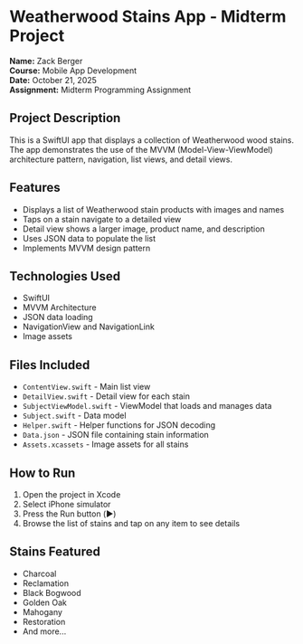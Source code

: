 # Weatherwood Stains App - Midterm Project

**Name:** Zack Berger  
**Course:** Mobile App Development  
**Date:** October 21, 2025  
**Assignment:** Midterm Programming Assignment

## Project Description

This is a SwiftUI app that displays a collection of Weatherwood wood stains. The app demonstrates the use of the MVVM (Model-View-ViewModel) architecture pattern, navigation, list views, and detail views.

## Features

- Displays a list of Weatherwood stain products with images and names
- Taps on a stain navigate to a detailed view
- Detail view shows a larger image, product name, and description
- Uses JSON data to populate the list
- Implements MVVM design pattern

## Technologies Used

- SwiftUI
- MVVM Architecture
- JSON data loading
- NavigationView and NavigationLink
- Image assets

## Files Included

- `ContentView.swift` - Main list view
- `DetailView.swift` - Detail view for each stain
- `SubjectViewModel.swift` - ViewModel that loads and manages data
- `Subject.swift` - Data model
- `Helper.swift` - Helper functions for JSON decoding
- `Data.json` - JSON file containing stain information
- `Assets.xcassets` - Image assets for all stains

## How to Run

1. Open the project in Xcode
2. Select iPhone simulator
3. Press the Run button (▶️)
4. Browse the list of stains and tap on any item to see details

## Stains Featured

- Charcoal
- Reclamation
- Black Bogwood
- Golden Oak
- Mahogany
- Restoration
- And more...

